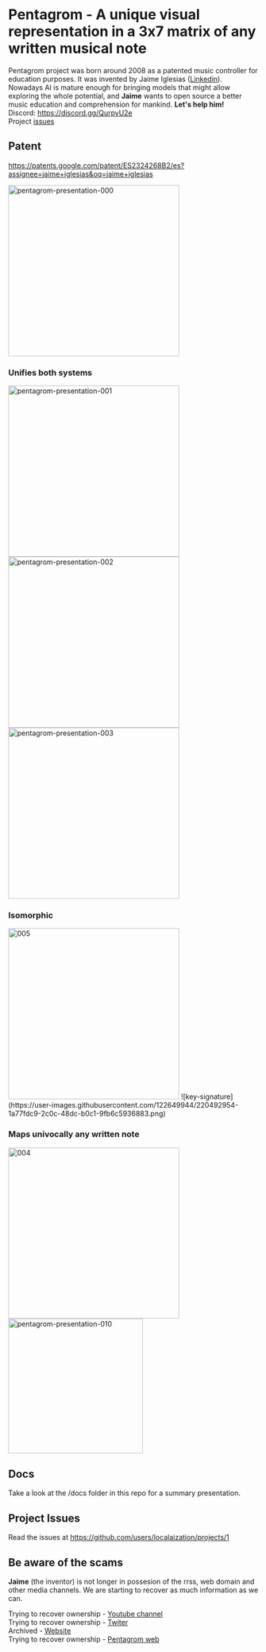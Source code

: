 # Pentagrom - A unique visual representation in a 3x7 matrix of any written musical note

Pentagrom project was born around 2008 as a patented music controller for education purposes. It was invented by Jaime Iglesias ([Linkedin](https://es.linkedin.com/in/jaimeiglesias/ "Linkedin Jaime Iglesias Álvaro-Gracia")).  
Nowadays AI is mature enough for bringing models that might allow exploring the whole potential, and **Jaime** wants to open source a better music education and comprehension for mankind. 
**Let's help him!**  
Discord: https://discord.gg/QurpyU2e  
Project [issues](https://github.com/users/localaization/projects/1)  

## Patent

[<https://patents.google.com/patent/ES2324268B2/es?assignee=jaime+iglesias&oq=jaime+iglesias>](https://patents.google.com/patent/ES2324268B2/en?assignee=jaime+iglesias&oq=jaime+iglesias)

<img width="344" alt="pentagrom-presentation-000" src="https://user-images.githubusercontent.com/122649944/220181956-6a56ecad-04b9-4ad2-8e94-e9188135110a.png">

### Unifies both systems
<img width="344" alt="pentagrom-presentation-001" src="https://user-images.githubusercontent.com/122649944/220186883-d19e750f-b4e5-4a4c-8bf1-9e50e6c5e5ff.png">

<img width="344" alt="pentagrom-presentation-002" src="https://user-images.githubusercontent.com/122649944/220186959-6b6dfcc6-6868-4556-8b67-9e8f6fd459f8.png">

<img width="344" alt="pentagrom-presentation-003" src="https://user-images.githubusercontent.com/122649944/220186990-38a29bcf-dbbe-4de0-a2f2-9c702266c41b.png">

### Isomorphic
<img width="344" alt="005" src="https://user-images.githubusercontent.com/1562701/220193566-1fe63fc1-7cda-4575-b6a4-133d422a5961.png">
![key-signature](https://user-images.githubusercontent.com/122649944/220492954-1a77fdc9-2c0c-48dc-b0c1-9fb6c5936883.png)

### Maps univocally any written note
<img width="344" alt="004" src="https://user-images.githubusercontent.com/1562701/220193613-18896c70-00c0-4397-a332-f274803309cd.png">

<img width="271" alt="pentagrom-presentation-010" src="https://user-images.githubusercontent.com/122649944/220187552-a85d407d-e761-47f3-b8c2-18343aab9e0e.png">


## Docs

Take a look at the /docs folder in this repo for a summary presentation.


## Project Issues  
Read the issues at https://github.com/users/localaization/projects/1


## Be aware of the scams
**Jaime** (the inventor) is not longer in possesion of the rrss, web domain and other media channels. We are starting to recover as much information as we can.

Trying to recover ownership - [Youtube channel](https://www.youtube.com/@pentagrom_es2489/videos)  
Trying to recover ownership - [Twiter](https://twitter.com/Pentagrom)  
Archived - [Website](https://web.archive.org/web/20140518132131/http://www.pentagrom.com/)  
Trying to recover ownership - [Pentagrom web](https://www.pentagrom.com)
